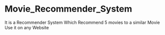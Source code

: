 # Movie_Recommender_System
It is a Recommender System Which Recommend 5 movies to a similar Movie Use it on any Website
